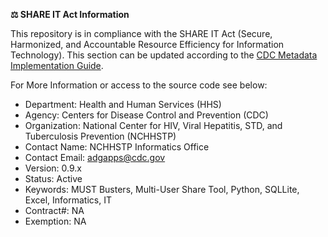 **⚖️ SHARE IT Act Information**

This repository is in compliance with the SHARE IT Act (Secure, Harmonized, and Accountable Resource Efficiency for Information Technology). This section can be updated according to the [CDC Metadata Implementation Guide](https://docs.cdc.gov/docs/ea/codeshare/implementation-guide#readmemd-override-optional-markers).

For More Information or access to the source code see below:
- Department: Health and Human Services (HHS)
- Agency: Centers for Disease Control and Prevention (CDC)
- Organization: National Center for HIV, Viral Hepatitis, STD, and Tuberculosis Prevention (NCHHSTP)
- Contact Name: NCHHSTP Informatics Office
- Contact Email: [adgapps@cdc.gov](mailto:adgapps@cdc.gov?subject=Share%20IT%20Act%20Inquiry:%20GitHub%20NCHHSTP-IO-MUST-Project)
- Version: 0.9.x
- Status: Active
- Keywords: MUST Busters, Multi-User Share Tool, Python, SQLLite, Excel, Informatics, IT 
- Contract#: NA
- Exemption: NA